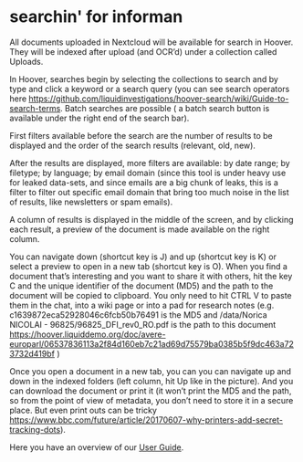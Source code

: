 # searchin' for informan 

All documents uploaded in Nextcloud will be available for search in Hoover. They will be indexed after upload (and OCR’d) under a collection called Uploads. 

In Hoover, searches begin by selecting the collections to search and by type and click a keyword or a search query (you can see search operators here https://github.com/liquidinvestigations/hoover-search/wiki/Guide-to-search-terms.  Batch searches are possible ( a batch search button is available under the right end of the search bar). 

First filters available before the search are the number of results to be displayed and the order of the search results (relevant, old, new). 

After the results are displayed, more filters are available: by date range; by filetype; by language; by email domain (since this tool is under heavy use for leaked data-sets, and since emails are a big chunk of leaks, this is a filter to filter out specific email domain that bring too much noise in the list of results, like newsletters or spam emails). 

A column of results is displayed in the middle of the screen, and by clicking each result, a preview of the document is made available on the right column. 

You can navigate down (shortcut key is J) and up (shortcut key is K) or select a preview to open in a new tab (shortcut key is O). When you find a document that’s interesting and you want to share it with others, hit the key C and the unique identifier of the document (MD5) and the path to the document will be copied to clipboard. You only need to hit CTRL V to paste them in the chat, into a wiki page or into a pad for research notes (e.g. c1639872eca52928046c6fcb50b76491 is the MD5 and 
/data/Norica NICOLAI - 96825/96825_DFI_rev0_RO.pdf is the path to this document https://hoover.liquiddemo.org/doc/avere-europarl/06537836113a2f84d160eb7c21ad69d75579ba0385b5f9dc463a723732d419bf )

Once you open a document in a new tab, you can you can navigate up and down in the indexed folders (left column, hit Up like in the picture). And you can download the document or print it (it won’t print the MD5 and the path, so from the point of view of metadata, you don’t need to store it in a secure place. But even print outs can be tricky https://www.bbc.com/future/article/20170607-why-printers-add-secret-tracking-dots). 

Here you have an overview of our [User Guide](https://github.com/liquidinvestigations/docs/wiki/User-Guide).